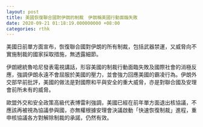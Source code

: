 ```yaml
---
layout: post
title: 美國恢復聯合國對伊朗的制裁　伊朗稱美國行動面臨失敗
date: 2020-09-21 01:18:19.000000000 +08:00
categories: rthk
---
```


美國日前單方面宣布，恢復聯合國對伊朗的所有制裁，包括武器禁運，又威脅向不實施制裁的國家採取措施，無透露細節。

伊朗總統魯哈尼發表電視講話，形容美國的制裁行動面臨失敗及國際社會的消極反應，強調伊朗永遠不會屈服於美國的壓力，並會強力回應美國的霸凌行為。伊朗外交部早前批評，美國的做法是對國際和平與安全的重大威脅，亦是對聯合國及安理會前所未有的威脅。

歐盟外交和安全政策高級代表博雷利強調，美國已經在前年單方面退出核協議，不應該再被視為協議參與國，亦無權根據安理會決議啟動「快速恢復制裁」進程，重申核協議各方對解除制裁的承諾，仍然有效。

